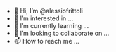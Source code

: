 - 👋 Hi, I’m @alessiofrittoli
- 👀 I’m interested in ...
- 🌱 I’m currently learning ...
- 💞️ I’m looking to collaborate on ...
- 📫 How to reach me ...

<!---
alessiofrittoli/alessiofrittoli is a ✨ special ✨ repository because its `README.md` (this file) appears on your GitHub profile.
You can click the Preview link to take a look at your changes.
--->
